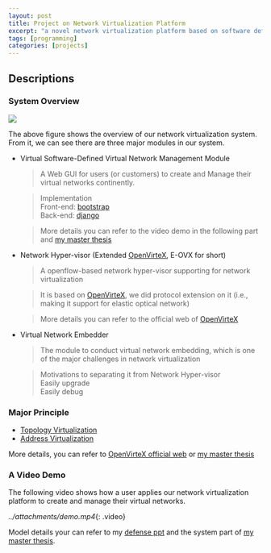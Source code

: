 ```yaml
---
layout: post
title: Project on Network Virtualization Platform
excerpt: "a novel network virtualization platform based on software defined networking"
tags: [programming]
categories: [projects]
---
```


## Descriptions

### System Overview

![ ](../attachments/arch.png)

The above figure shows the overview of our network virtualization system. From it, we can see there are three major modules in our system.

* Virtual Software-Defined Virtual Network Management Module
    
    > A Web GUI for users (or customers) to create and Manage their virtual networks continently. 
    
    > Implementation  
        Front-end: [bootstrap](http://getbootstrap.com/)  
        Back-end: [django](https://www.djangoproject.com/)
    
    > More details you can refer to the video demo in the following part and [my master thesis](../attachments/master_thesis.pdf)
 
* Network Hyper-visor (Extended [OpenVirteX](http://ovx.onlab.us/), E-OVX for short)

    > A openflow-based network hyper-visor supporting for network virtualization
    
    > It is based on [OpenVirteX](http://ovx.onlab.us/), we did protocol extension on it (i.e., making it support for elastic optical network)
    
    > More details you can refer to the official web of [OpenVirteX](http://ovx.onlab.us/)
    
* Virtual Network Embedder 

    > The module to conduct virtual network embedding, which is one of the major challenges in network virtualization
    
    > Motivations to separating it from Network Hyper-visor  
        Easily upgrade  
        Easily debug
        

### Major Principle 

* [Topology Virtualization](https://gtvault-my.sharepoint.com/personal/lgong30_gatech_edu/_layouts/15/guestaccess.aspx?guestaccesstoken=DI6XOcLeMJwAoTt%2beQm05XvVELr99w%2fjiEcAjTjGs2k%3d&docid=046e8e6440fea4cd4924f3400f32818f2)
* [Address Virtualization](https://gtvault-my.sharepoint.com/personal/lgong30_gatech_edu/_layouts/15/WopiFrame.aspx?guestaccesstoken=I3Mw8OHJcfBxwjtso7tZekf0gxEBroKmog%2fdvJHOGcA%3d&docid=00b26142080bd44c698eb7dcf3378fc72&expiration=2016%2f03%2f03+19%3a50%3a22&action=view)

More details, you can refer to [OpenVirteX official web](http://ovx.onlab.us/) or [my master thesis](../attachments/master_thesis.pdf)


### A Video Demo 

The following video shows how a user applies our network virtualization platform to create and manage their virtual networks.

*../attachments/demo.mp4*{: .video}

Model details your can refer to my [defense ppt](../attachments/defense_ppt.pptx) and the system part of [my master thesis](../attachments/master_thesis.pdf).


